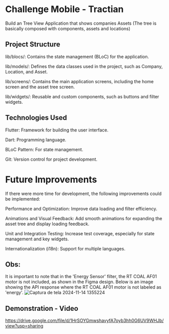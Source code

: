 # Challenge Mobile - Tractian

 Build an Tree View Application that shows companies Assets (The tree is basically composed with components, assets and locations)

## Project Structure
lib/blocs/: Contains the state management (BLoC) for the application.

lib/models/: Defines the data classes used in the project, such as Company, Location, and Asset.

lib/screens/: Contains the main application screens, including the home screen and the asset tree screen.

lib/widgets/: Reusable and custom components, such as buttons and filter widgets.

## Technologies Used

Flutter: Framework for building the user interface.

Dart: Programming language.

BLoC Pattern: For state management.

Git: Version control for project development.

# Future Improvements
If there were more time for development, the following improvements could be implemented:

Performance and Optimization: Improve data loading and filter efficiency.

Animations and Visual Feedback: Add smooth animations for expanding the asset tree and display loading feedback.

Unit and Integration Testing: Increase test coverage, especially for state management and key widgets.

Internationalization (i18n): Support for multiple languages.

## Obs:

It is important to note that in the 'Energy Sensor' filter, the RT COAL AF01 motor is not included, as shown in the Figma design. Below is an image showing the API response where the RT COAL AF01 motor is not labeled as 'energy'.
![Captura de tela 2024-11-14 1355224](https://github.com/user-attachments/assets/27b6a017-3490-455d-9dee-f519a081cc2c)

## Demonstration - Video
https://drive.google.com/file/d/1HrSOYGmwshavyfA7oyb3hh0G6UV9WHJb/view?usp=sharing
